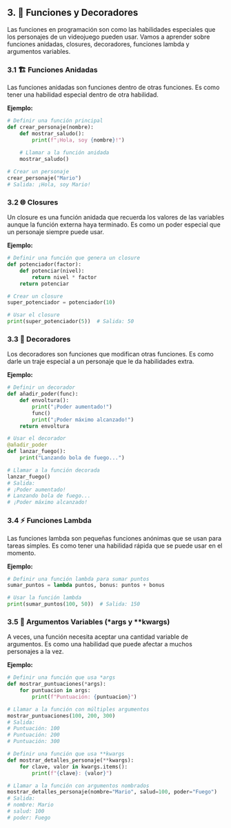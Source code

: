 ## 3. 🧩 Funciones y Decoradores

Las funciones en programación son como las habilidades especiales que los personajes de un videojuego pueden usar. Vamos a aprender sobre funciones anidadas, closures, decoradores, funciones lambda y argumentos variables.

### 3.1 🏗️ Funciones Anidadas

Las funciones anidadas son funciones dentro de otras funciones. Es como tener una habilidad especial dentro de otra habilidad.

**Ejemplo:**

```python
# Definir una función principal
def crear_personaje(nombre):
    def mostrar_saludo():
        print(f"¡Hola, soy {nombre}!")
    
    # Llamar a la función anidada
    mostrar_saludo()

# Crear un personaje
crear_personaje("Mario")
# Salida: ¡Hola, soy Mario!
```

### 3.2 🌐 Closures

Un closure es una función anidada que recuerda los valores de las variables aunque la función externa haya terminado. Es como un poder especial que un personaje siempre puede usar.

**Ejemplo:**

```python
# Definir una función que genera un closure
def potenciador(factor):
    def potenciar(nivel):
        return nivel * factor
    return potenciar

# Crear un closure
super_potenciador = potenciador(10)

# Usar el closure
print(super_potenciador(5))  # Salida: 50
```

### 3.3 🎨 Decoradores

Los decoradores son funciones que modifican otras funciones. Es como darle un traje especial a un personaje que le da habilidades extra.

**Ejemplo:**

```python
# Definir un decorador
def añadir_poder(func):
    def envoltura():
        print("¡Poder aumentado!")
        func()
        print("¡Poder máximo alcanzado!")
    return envoltura

# Usar el decorador
@añadir_poder
def lanzar_fuego():
    print("Lanzando bola de fuego...")

# Llamar a la función decorada
lanzar_fuego()
# Salida:
# ¡Poder aumentado!
# Lanzando bola de fuego...
# ¡Poder máximo alcanzado!
```

### 3.4 ⚡ Funciones Lambda

Las funciones lambda son pequeñas funciones anónimas que se usan para tareas simples. Es como tener una habilidad rápida que se puede usar en el momento.

**Ejemplo:**

```python
# Definir una función lambda para sumar puntos
sumar_puntos = lambda puntos, bonus: puntos + bonus

# Usar la función lambda
print(sumar_puntos(100, 50))  # Salida: 150
```

### 3.5 🌟 Argumentos Variables (*args y **kwargs)

A veces, una función necesita aceptar una cantidad variable de argumentos. Es como una habilidad que puede afectar a muchos personajes a la vez.

**Ejemplo:**

```python
# Definir una función que usa *args
def mostrar_puntuaciones(*args):
    for puntuacion in args:
        print(f"Puntuación: {puntuacion}")

# Llamar a la función con múltiples argumentos
mostrar_puntuaciones(100, 200, 300)
# Salida:
# Puntuación: 100
# Puntuación: 200
# Puntuación: 300

# Definir una función que usa **kwargs
def mostrar_detalles_personaje(**kwargs):
    for clave, valor in kwargs.items():
        print(f"{clave}: {valor}")

# Llamar a la función con argumentos nombrados
mostrar_detalles_personaje(nombre="Mario", salud=100, poder="Fuego")
# Salida:
# nombre: Mario
# salud: 100
# poder: Fuego
```
